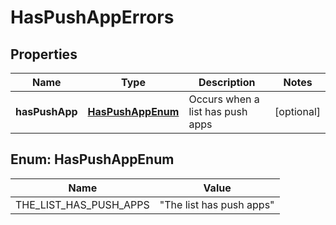 

# HasPushAppErrors

## Properties

Name | Type | Description | Notes
------------ | ------------- | ------------- | -------------
**hasPushApp** | [**HasPushAppEnum**](#HasPushAppEnum) | Occurs when a list has push apps |  [optional]



## Enum: HasPushAppEnum

Name | Value
---- | -----
THE_LIST_HAS_PUSH_APPS | &quot;The list has push apps&quot;



